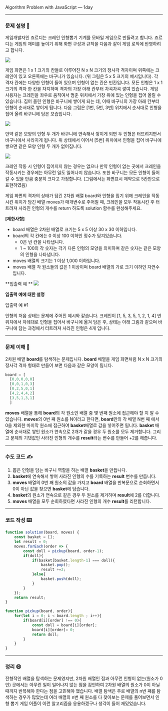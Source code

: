 Algorithm Problem with JavaScript — 1day

***


### **문제 설명 📖**


게임개발자인 죠르디는 크레인 인형뽑기 기계를 모바일 게임으로 만들려고 합니다.
죠르디는 게임의 재미를 높이기 위해 화면 구성과 규칙을 다음과 같이 게임 로직에 반영하려고 합니다.

![](https://images.velog.io/images/qmasem/post/8c428362-61a5-4615-8e5c-81b3796d3b89/image.png)

게임 화면은 1 x 1 크기의 칸들로 이루어진 N x N 크기의 정사각 격자이며 위쪽에는 크레인이 있고 오른쪽에는 바구니가 있습니다. (위 그림은 5 x 5 크기의 예시입니다). 각 격자 칸에는 다양한 인형이 들어 있으며 인형이 없는 칸은 빈칸입니다. 모든 인형은 1 x 1 크기의 격자 한 칸을 차지하며 격자의 가장 아래 칸부터 차곡차곡 쌓여 있습니다. 게임 사용자는 크레인을 좌우로 움직여서 멈춘 위치에서 가장 위에 있는 인형을 집어 올릴 수 있습니다. 집어 올린 인형은 바구니에 쌓이게 되는 데, 이때 바구니의 가장 아래 칸부터 인형이 순서대로 쌓이게 됩니다. 다음 그림은 [1번, 5번, 3번] 위치에서 순서대로 인형을 집어 올려 바구니에 담은 모습입니다.

![](https://images.velog.io/images/qmasem/post/8982b657-f053-4a23-8583-728d6d417022/image.png)

만약 같은 모양의 인형 두 개가 바구니에 연속해서 쌓이게 되면 두 인형은 터뜨려지면서 바구니에서 사라지게 됩니다. 위 상태에서 이어서 [5번] 위치에서 인형을 집어 바구니에 쌓으면 같은 모양 인형 두 개가 없어집니다.

![](https://images.velog.io/images/qmasem/post/d0f7af29-60b9-458c-867f-b82c48a9b4ba/image.png)

크레인 작동 시 인형이 집어지지 않는 경우는 없으나 만약 인형이 없는 곳에서 크레인을 작동시키는 경우에는 아무런 일도 일어나지 않습니다. 또한 바구니는 모든 인형이 들어갈 수 있을 만큼 충분히 크다고 가정합니다. (그림에서는 화면표시 제약으로 5칸만으로 표현하였음)

게임 화면의 격자의 상태가 담긴 2차원 배열 board와 인형을 집기 위해 크레인을 작동시킨 위치가 담긴 배열 moves가 매개변수로 주어질 때, 크레인을 모두 작동시킨 후 터트려져 사라진 인형의 개수를 return 하도록 solution 함수를 완성해주세요.

**[제한사항]**
- board 배열은 2차원 배열로 크기는 5 x 5 이상 30 x 30 이하입니다.
- board의 각 칸에는 0 이상 100 이하인 정수가 담겨있습니다.
	- 0은 빈 칸을 나타냅니다.
	- 1 ~ 100의 각 숫자는 각기 다른 인형의 모양을 의미하며 같은 숫자는 같은 모양의 인형을 나타냅니다.
- moves 배열의 크기는 1 이상 1,000 이하입니다.
- moves 배열 각 원소들의 값은 1 이상이며 board 배열의 가로 크기 이하인 자연수입니다.

**입출력 예 **
![](https://images.velog.io/images/qmasem/post/fac8cf99-19bf-4874-969f-a6805e566b11/image.png)

**입출력 예에 대한 설명**

입출력 예 #1

인형의 처음 상태는 문제에 주어진 예시와 같습니다. 크레인이 [1, 5, 3, 5, 1, 2, 1, 4] 번 위치에서 차례대로 인형을 집어서 바구니에 옮겨 담은 후, 상태는 아래 그림과 같으며 바구니에 담는 과정에서 터트려져 사라진 인형은 4개 입니다.

***

### **문제 이해 🔑**

2차원 배열 **board**를 탐색하는 문제입니다.
**board** 배열을 게임 화면처럼 N x N 크기의 정사각 격자 형태로 만들어 보면
다음과 같은 모양이 됩니다.
```javascript
board = [
  [0,0,0,0,0]
  [0,0,1,0,3]
  [0,2,5,0,1]
  [4,2,4,4,2]
  [3,5,1,3,1]
  ]
```
**moves** 배열을 통해 **board**의 각 원소인 배열 중 몇 번째 원소에 접근해야 할 지 알 수 있습니다.
**moves**의 0번 째 원소를 N이라고 한다면, **board**안의 각 배열 N번 째 에서 0을 제외한 마지막 원소에 접근하여 **basket**배열로 값을 넣어주면 됩니다.
**basket** 배열에 순서대로 쌓인 원소가 연속으로 2개가 같을 경우 두 원소를 모두 제거합니다.
그리고 문제의 기댓값인 사라진 인형의 개수를 **result**라는 변수를 만들어 +2를 해줍니다.

***

### **수도 코드 ✍️**
1. 뽑은 인형을 담는 바구니 역할을 하는 배열 **basket**을 만듭니다.
2. **basket**에 연속해서 쌓여 사라진 인형의 수를 기록하는 **result** 변수를 만듭니다.
3. **moves** 배열의 0번 째 원소의 값을 가지고 **board** 배열을 반복문으로 순회하면서 0이 아닌 값을 찾으면 **basket**에 담습니다.
4. **basket**의 원소가 연속으로 같은 경우 두 원소를 제거하며 **result**에 2를 더합니다.
5. **moves** 배열을 모두 순회하였다면 사라진 인형의 개수 **result**를 리턴합니다.

***

### **코드 작성 ⌨️**

``` javascript
function solution(board, moves) {
    const basket = [];
    let result = 0;
    moves.forEach(order => {
        const doll = pickup(board, order-1);
        if(doll){
            if(basket[basket.length-1] === doll){
                basket.pop();
                result +=2;
            }else{
                basket.push(doll);
            }
        }
    });
    return result;
}

function pickup(board, order){
    for(let i = 0; i < board.length ; i++){
        if(board[i][order] !== 0){
            const doll = board[i][order];
            board[i][order]= 0;
            return doll;
        }
    }
}
```

***

### 정리 😄

전형적인 배열을 탐색하는 문제였지만, 2차원 배열인 점과 아무런 인형이 없는(원소가 0인) 곳에서는 아무런 일이 일어나지 않는 점을 감안하여 2차원 배열의 원소가 0이 아닐 때까지 반복해야 한다는 점을 고민해야 했습니다.
배열 탐색은 주로 배열의 n번 째를 탐색하는 경우가 많았는데 여러 배열의 n번 째 원소를 다 찾아보는 문제를 풀어보면서 인형 뽑기 게임 어플이 이런 알고리즘을 응용하겠구나 생각이 들어 재밌었습니다.
